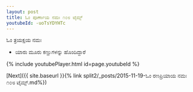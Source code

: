 ```yaml
---
layout: post
title: ಓಂ ಪೂರ್ಣಾಯ ನಮಃ ೧೦೮ ಟೈಮ್ಸ್
youtubeId: -uoTsYDYHTc
---
```

 
 
 ಓಂ ತ್ರಯಕ್ಷಯ ನಮಃ  
 
 -  ಯಾರು ಮೂರು ಕಣ್ಣುಗಳನ್ನು ಹೊಂದಿದ್ದಾರೆ 
 
  
 
  
 
 
 
 
 
 


{% include youtubePlayer.html id=page.youtubeId %}
 
[Next]({{ site.baseurl }}{% link  split2/_posts/2015-11-19-ಓಂ ರಣಪ್ರಿಯಾಯ ನಮಃ ೧೦೮ ಟೈಮ್ಸ್.md%})
 
